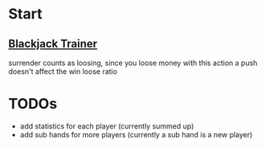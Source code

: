 # Start

## [Blackjack Trainer](https://markuspinter.github.io/blackjack_trainer/client/index.html)


surrender counts as loosing, since you loose money with this action
a push doesn't affect the win loose ratio

# TODOs

- add statistics for each player (currently summed up)
- add sub hands for more players (currently a sub hand is a new player)
